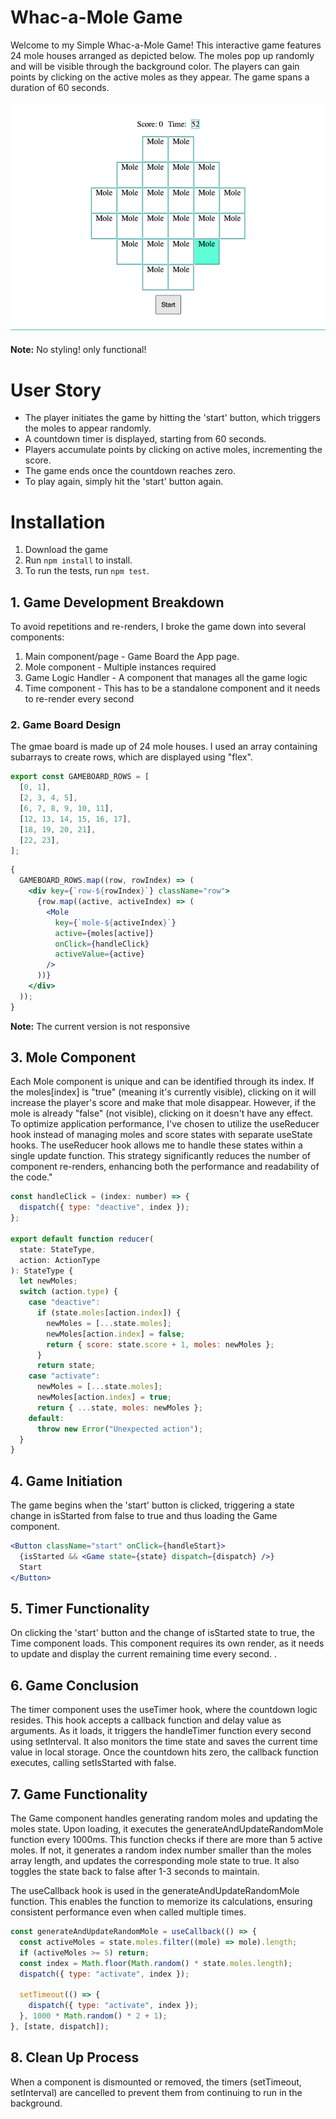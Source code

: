 # Whac-a-Mole Game

Welcome to my Simple Whac-a-Mole Game!
This interactive game features 24 mole houses arranged as depicted below. The moles pop up randomly and will be visible through the background color. The players can gain points by clicking on the active moles as they appear. The game spans a duration of 60 seconds.

![Screenshot](./src/whac_a_mole.png)

**Note:** No styling! only functional!

# User Story

- The player initiates the game by hitting the 'start' button, which triggers the moles to appear randomly.
- A countdown timer is displayed, starting from 60 seconds.
- Players accumulate points by clicking on active moles, incrementing the score.
- The game ends once the countdown reaches zero.
- To play again, simply hit the 'start' button again.

# Installation

1. Download the game
2. Run `npm install` to install.
3. To run the tests, run `npm test`.

## 1. Game Development Breakdown

To avoid repetitions and re-renders, I broke the game down into several components:

1. Main component/page - Game Board the App page.
2. Mole component - Multiple instances required
3. Game Logic Handler - A component that manages all the game logic
4. Time component - This has to be a standalone component and it needs to re-render every second

### 2. Game Board Design

The gmae board is made up of 24 mole houses. I used an array containing subarrays to create rows, which are displayed using "flex".

```js
export const GAMEBOARD_ROWS = [
  [0, 1],
  [2, 3, 4, 5],
  [6, 7, 8, 9, 10, 11],
  [12, 13, 14, 15, 16, 17],
  [18, 19, 20, 21],
  [22, 23],
];
```

```jsx
{
  GAMEBOARD_ROWS.map((row, rowIndex) => (
    <div key={`row-${rowIndex}`} className="row">
      {row.map((active, activeIndex) => (
        <Mole
          key={`mole-${activeIndex}`}
          active={moles[active]}
          onClick={handleClick}
          activeValue={active}
        />
      ))}
    </div>
  ));
}
```

**Note:** The current version is not responsive

## 3. Mole Component

Each Mole component is unique and can be identified through its index. If the moles[index] is "true" (meaning it's currently visible), clicking on it will increase the player's score and make that mole disappear. However, if the mole is already "false" (not visible), clicking on it doesn't have any effect. To optimize application performance, I've chosen to utilize the useReducer hook instead of managing moles and score states with separate useState hooks. The useReducer hook allows me to handle these states within a single update function. This strategy significantly reduces the number of component re-renders, enhancing both the performance and readability of the code."

```js
const handleClick = (index: number) => {
  dispatch({ type: "deactive", index });
};

export default function reducer(
  state: StateType,
  action: ActionType
): StateType {
  let newMoles;
  switch (action.type) {
    case "deactive":
      if (state.moles[action.index]) {
        newMoles = [...state.moles];
        newMoles[action.index] = false;
        return { score: state.score + 1, moles: newMoles };
      }
      return state;
    case "activate":
      newMoles = [...state.moles];
      newMoles[action.index] = true;
      return { ...state, moles: newMoles };
    default:
      throw new Error("Unexpected action");
  }
}
```

## 4. Game Initiation

The game begins when the 'start' button is clicked, triggering a state change in isStarted from false to true and thus loading the Game component.

```jsx
<Button className="start" onClick={handleStart}>
  {isStarted && <Game state={state} dispatch={dispatch} />}
  Start
</Button>
```

## 5. Timer Functionality

On clicking the 'start' button and the change of isStarted state to true, the Time component loads. This component requires its own render, as it needs to update and display the current remaining time every second.
.

## 6. Game Conclusion

The timer component uses the useTimer hook, where the countdown logic resides. This hook accepts a callback function and delay value as arguments. As it loads, it triggers the handleTimer function every second using setInterval. It also monitors the time state and saves the current time value in local storage. Once the countdown hits zero, the callback function executes, calling setIsStarted with false.

## 7. Game Functionality

The Game component handles generating random moles and updating the moles state. Upon loading, it executes the generateAndUpdateRandomMole function every 1000ms. This function checks if there are more than 5 active moles. If not, it generates a random index number smaller than the moles array length, and updates the corresponding mole state to true. It also toggles the state back to false after 1-3 seconds to maintain.

The useCallback hook is used in the generateAndUpdateRandomMole function. This enables the function to memorize its calculations, ensuring consistent performance even when called multiple times.

```js
const generateAndUpdateRandomMole = useCallback(() => {
  const activeMoles = state.moles.filter((mole) => mole).length;
  if (activeMoles >= 5) return;
  const index = Math.floor(Math.random() * state.moles.length);
  dispatch({ type: "activate", index });

  setTimeout(() => {
    dispatch({ type: "activate", index });
  }, 1000 * Math.random() * 2 + 1);
}, [state, dispatch]);
```

## 8. Clean Up Process

When a component is dismounted or removed, the timers (setTimeout, setInterval) are cancelled to prevent them from continuing to run in the background.
